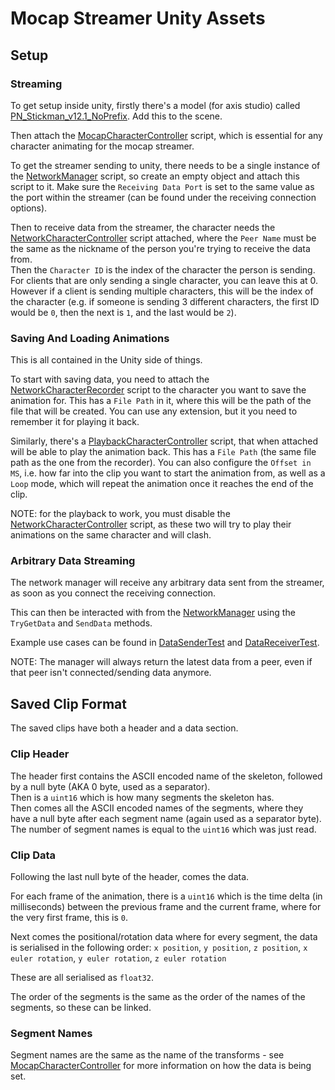 # Mocap Streamer Unity Assets

## Setup

### Streaming

To get setup inside unity, firstly there's a model (for axis studio) called [PN_Stickman_v12.1_NoPrefix](./PN_Stickman_v12.1_NoPrefix.zip). Add this to the scene.

Then attach the [MocapCharacterController](./MocapCharacterController.cs) script, which is essential for any character animating for the mocap streamer.

To get the streamer sending to unity, there needs to be a single instance of the [NetworkManager](./NetworkManager.cs) script, so create an empty object and attach this script to it. Make sure the `Receiving Data Port` is set to the same value as the port within the streamer (can be found under the receiving connection options).

Then to receive data from the streamer, the character needs the [NetworkCharacterController](./NetworkCharacterController.cs) script attached, where the `Peer Name` must be the same as the nickname of the person you're trying to receive the data from.\
Then the `Character ID` is the index of the character the person is sending. For clients that are only sending a single character, you can leave this at 0.\
However if a client is sending multiple characters, this will be the index of the character (e.g. if someone is sending 3 different characters, the first ID would be `0`, then the next is `1`, and the last would be `2`).

### Saving And Loading Animations

This is all contained in the Unity side of things.

To start with saving data, you need to attach the [NetworkCharacterRecorder](./NetworkCharacterRecorder.cs) script to the character you want to save the animation for. This has a `File Path` in it, where this will be the path of the file that will be created. You can use any extension, but it you need to remember it for playing it back.

Similarly, there's a [PlaybackCharacterController](./PlaybackCharacterController.cs) script, that when attached will be able to play the animation back. This has a `File Path` (the same file path as the one from the recorder). You can also configure the `Offset in MS`, i.e. how far into the clip you want to start the animation from, as well as a `Loop` mode, which will repeat the animation once it reaches the end of the clip.

NOTE: for the playback to work, you must disable the [NetworkCharacterController](./NetworkCharacterController.cs) script, as these two will try to play their animations on the same character and will clash.

### Arbitrary Data Streaming

The network manager will receive any arbitrary data sent from the streamer, as soon as you connect the receiving connection.

This can then be interacted with from the [NetworkManager](./NetworkManager.cs) using the `TryGetData` and `SendData` methods.

Example use cases can be found in [DataSenderTest](./DataSenderTest.cs) and [DataReceiverTest](./DataReceiverTest.cs).

NOTE: The manager will always return the latest data from a peer, even if that peer isn't connected/sending data anymore.

## Saved Clip Format

The saved clips have both a header and a data section.

### Clip Header

The header first contains the ASCII encoded name of the skeleton, followed by a null byte (AKA 0 byte, used as a separator).\
Then is a `uint16` which is how many segments the skeleton has.\
Then comes all the ASCII encoded names of the segments, where they have a null byte after each segment name (again used as a separator byte). The number of segment names is equal to the `uint16` which was just read.

### Clip Data

Following the last null byte of the header, comes the data.

For each frame of the animation, there is a `uint16` which is the time delta (in milliseconds) between the previous frame and the current frame, where for the very first frame, this is `0`.

Next comes the positional/rotation data where for every segment, the data is serialised in the following order:
`x position`, `y position`, `z position`, `x euler rotation`, `y euler rotation`, `z euler rotation`

These are all serialised as `float32`.

The order of the segments is the same as the order of the names of the segments, so these can be linked.

### Segment Names

Segment names are the same as the name of the transforms - see [MocapCharacterController](./MocapCharacterController.cs) for more information on how the data is being set.
